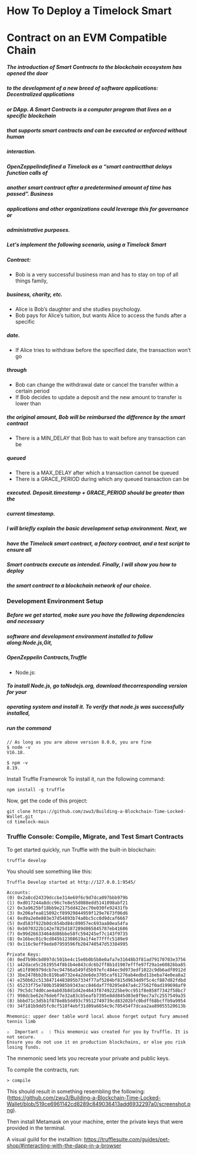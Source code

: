 # How To Deploy a Timelock Smart

# Contract on an EVM Compatible Chain

##### The introduction of Smart Contracts to the blockchain ecosystem has opened the door

##### to the development of a new breed of software applications: Decentralized applications

##### or DApp. A Smart Contracts is a computer program that lives on a specific blockchain

##### that supports smart contracts and can be executed or enforced without human

##### interaction.

##### OpenZeppelindefined a Timelock as a “smart contractthat delays function calls of

##### another smart contract after a predetermined amount of time has passed”. Business

##### applications and other organizations could leverage this for governance or

##### administrative purposes.

##### Let's implement the following scenario, using a Timelock Smart

##### Contract:

- Bob is a very successful business man and has to stay on top of all things family,

##### business, charity, etc.

- Alice is Bob’s daughter and she studies psychology.
- Bob pays for Alice’s tuition, but wants Alice to access the funds after a specific

##### date.

- If Alice tries to withdraw before the specified date, the transaction won’t go

##### through

- Bob can change the withdrawal date or cancel the transfer within a certain period
- If Bob decides to update a deposit and the new amount to transfer is lower than

##### the original amount, Bob will be reimbursed the difference by the smart contract

- There is a MIN_DELAY that Bob has to wait before any transaction can be

##### queued

- There is a MAX_DELAY after which a transaction cannot be queued
- There is a GRACE_PERIOD during which any queued transaction can be

##### executed. Deposit.timestamp + GRACE_PERIOD should be greater than the

##### current timestamp.

##### I will briefly explain the basic development setup environment. Next, we

##### have the Timelock smart contract, a factory contract, and a test script to ensure all

##### Smart contracts execute as intended. Finally, I will show you how to deploy

##### the smart contract to a blockchain network of our choice.

### Development Environment Setup

##### Before we get started, make sure you have the following dependencies and necessary

##### software and development environment installed to follow along:Node.js,Git,

##### OpenZeppelin Contracts,Truffle

- Node.js:

##### To install Node.js, go toNodejs.org, download thecorresponding version for your

##### operating system and install it. To verify that node.js was successfully installed,

##### run the command

```
// As long as you are above version 8.0.0, you are fine
$ node -v
V16.18.
```
```
$ npm -v
8.19.
```
Install Truffle Framewrok
To install it, run the following command:

```
npm install -g truffle
```

Now, get the code of this project:

```
git clone https://github.com/zwu3/Building-a-Blockchain-Time-Locked-Wallet.git
cd timelock-main
```
### Truffle Console: Compile, Migrate, and Test Smart Contracts

To get started quickly, run Truffle with the built-in blockchain:

```
truffle develop
```

You should see something like this:

```
Truffle Develop started at http://127.0.0.1:9545/

Accounts:
(0) 0x2a8cd24339dccbe314e69f6c9d7dca097bbb979b
(1) 0xd017244a8dcc96c7e8e55d088edd5141098abf21
(2) 0x3a9625bf18bb9e2175dd422ec70e030fe92431fb
(3) 0x206afea815092cf89929844959f129e7673f06d6
(4) 0xd9a2e0e803e37d54893b74a0bc5cc0d9dcaf6667
(5) 0xd583f922b0dc654bd84c89057ec693aa80ea54fa
(6) 0xb070322b142e7825d187289d865845787eb41686
(7) 0x99d26633464dd86bbe58fc594245ef7c143f9735
(8) 0x16bec01c9cd845b12308619a1f4e77fffc5189e9
(9) 0x116c9eff9ede07959596fb204740547d53384995

Private Keys:
(0) 0ed7b90cbd097dc501be4c15e0b0b5b8e0afa7e31648b3f81ad79170703e3756
(1) a42dace5c2619554f8b1b4e843cdc6b2ff8b1d1907efffe97f29a1e60826ba85
(2) a61f896979dcb7ec94766a549fd5b97efc484ec9d973edf1022c9db6adf0912d
(3) 3be2478bb20c819ba0732e4a2de6de3705caf61276ab4edbd11beba74e0ea8a2
(4) e250b62c51384714483895b7334f77af5204bf815d9634d9f5c4cf887d82fdbd
(5) 65233f75e780b358985b9343acc846daf7f0205e847a4c27562f0ad199698af9
(6) 79c5dc74d0cae4ab03b8d1d42e4643f87492225be9cc951f8e858f7342f58bc7
(7) 998dcbe62e76de6f7e32a83cb5eafb7395e8dd845d03e8f9ec7a7c2557549a35
(8) bbbd71c3d5b1f878e8b5dd93c79512749739cd83202bfc0bdff68bcffb9a9954
(9) 34f181b9dd5fc0cf510f4ebf31d09a6654c9c705454f7dcaa2aa89055520613b

Mnemonic: upper deer table word local abuse forget output fury amused tennis limb

⚠️  Important ⚠️  : This mnemonic was created for you by Truffle. It is not secure.
Ensure you do not use it on production blockchains, or else you risk losing funds.
```

The mnemonic seed lets you recreate your private and public keys.

To compile the contracts, run:

```
> compile
```

This should result in something resembling the following:
(https://github.com/zwu3/Building-a-Blockchain-Time-Locked-Wallet/blob/519ce6961142cd8289c849036413add6932297a0/screenshot.png).

Then install Metamask on your machine, enter the private keys that were provided in the terminal.

A visual guild for the installtion:
https://trufflesuite.com/guides/pet-shop/#interacting-with-the-dapp-in-a-browser


